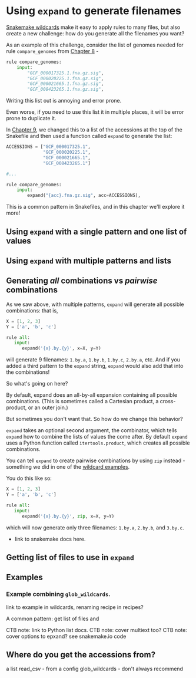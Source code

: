 # Using `expand` to generate filenames

[Snakemake wildcards](./wildcards.md) make it easy to apply rules to
many files, but also create a new challenge: how do you generate all the
filenames you want?

As an example of this challenge, consider the list of genomes needed
for rule `compare_genomes` from [Chapter 8](../chapter_8.md) - 

```python
rule compare_genomes:
    input:
        "GCF_000017325.1.fna.gz.sig",
        "GCF_000020225.1.fna.gz.sig",
        "GCF_000021665.1.fna.gz.sig",
        "GCF_008423265.1.fna.gz.sig",
```

Writing this list out is annoying and error prone.

Even worse, if you need to use this list it in multiple places, it will
be error prone to duplicate it.

In [Chapter 9](../chapter_9.md), we changed this to a list of the
accessions at the top of the Snakefile and then used a function called
`expand` to generate the list:
```python
ACCESSIONS = ["GCF_000017325.1",
              "GCF_000020225.1",
              "GCF_000021665.1",
              "GCF_008423265.1"]

#...

rule compare_genomes:
    input:
        expand("{acc}.fna.gz.sig", acc=ACCESSIONS),

```

This is a common pattern in Snakefiles, and in this chapter we'll explore
it more!

## Using `expand` with a single pattern and one list of values



## Using `expand` with multiple patterns and lists

## Generating _all_ combinations vs _pairwise_ combinations

As we saw above, with multiple patterns, `expand` will generate all
possible combinations: that is,
```python
X = [1, 2, 3]
Y = ['a', 'b', 'c']

rule all:
   input:
      expand('{x}.by.{y}', x=X, y=Y)
```
will generate 9 filenames: `1.by.a`, `1.by.b`, `1.by.c`, `2.by.a`, etc.
And if you added a third pattern to the `expand` string, `expand` would
also add that into the combinations!

So what's going on here?

By default, expand does an all-by-all expansion containing all
possible combinations. (This is sometimes
called a Cartesian product, a cross-product, or an outer join.)

But sometimes you don't want that. So how do we change this behavior?

`expand` takes an optional second argument, the combinator, which
tells `expand` how to combine the lists of values the come after. By
default `expand` uses a Python function called `itertools.product`,
which creates all possible combinations.

You can tell `expand` to create pairwise combinations by using `zip` instead -
something we did in one of the [wildcard examples](wildcards.md).

You do this like so:
```python
X = [1, 2, 3]
Y = ['a', 'b', 'c']

rule all:
   input:
      expand('{x}.by.{y}', zip, x=X, y=Y)
```
which will now generate only three filenames: `1.by.a`, `2.by.b`, and `3.by.c`.

* link to snakemake docs here.

## Getting list of files to use in `expand`

## Examples

### Example combining `glob_wildcards`.

link to example in wildcards, renaming recipe in recipes?

A common pattern: get list of files and 

CTB note: link to Python list docs.
CTB note: cover multiext too?
CTB note: cover options to epxand? see snakemake.io code

## Where do you get the accessions from?

a list
read_csv - from a config
glob_wildcards - don't always recommend

